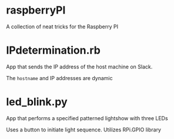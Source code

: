 # raspberryPI
A collection of neat tricks for the Raspberry PI

# IPdetermination.rb
App that sends the IP address of the host machine on Slack.

The `hostname` and IP addresses are dynamic

# led_blink.py
App that performs a specified patterned lightshow with three LEDs

Uses a button to initiate light sequence. Utilizes RPi.GPIO library
